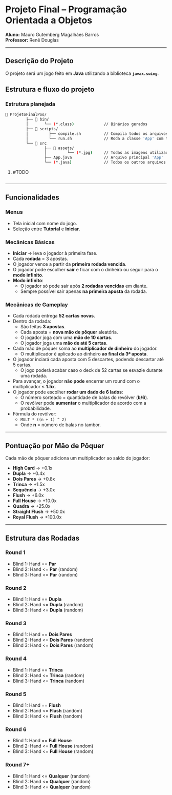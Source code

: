 # Projeto Final – Programação Orientada a Objetos
**Aluno:** Mauro Gutemberg Magalhães Barros  
**Professor:** Renê Douglas  

---

## Descrição do Projeto
O projeto será um jogo feito em **Java** utilizando a biblioteca **`javax.swing`**.


## Estrutura e fluxo do projeto  

### Estrutura planejada

```sh
📂 ProjetoFinalPoo/
         ├── 📂 bin/
         │       └── (*.class)             // Binários gerados
         ├── 📂 scripts/
         │         ├── compile.sh          // Compila todos os arquivos .java em 'src'
         │         └── run.sh              // Roda a classe 'App' com todas as dependencias
         └── 📂 src
                 ├── 📂 assets/ 
                 │         └── (*.jpg)     // Todas as imagens utilizadas
                 ├── App.java              // Arquivo principal 'App'
                 └── (*.java)              // Todos os outros arquivos contendo suas classes
```

1. #TODO
```sh

```

---

## Funcionalidades

### Menus
- Tela inicial com nome do jogo.  
- Seleção entre **Tutorial** e **Iniciar**.  

### Mecânicas Básicas
- **Iniciar** → leva o jogador à primeira fase.  
- Cada **rodada** = 3 apostas.  
- O jogador vence a partir da **primeira rodada vencida**.  
- O jogador pode escolher **sair** e ficar com o dinheiro ou seguir para o **modo infinito**.  
- **Modo infinito**:  
  - O jogador só pode sair após **2 rodadas vencidas** em diante.  
  - Sempre possível sair apenas **na primeira aposta** da rodada.  

### Mecânicas de Gameplay
- Cada rodada entrega **52 cartas novas**.  
- Dentro da rodada:  
  - São feitas **3 apostas**.  
  - Cada aposta = **nova mão de pôquer** aleatória.  
  - O jogador joga com uma **mão de 10 cartas**.  
  - O jogador joga uma **mão de até 5 cartas**.  
- Cada mão de pôquer soma ao **multiplicador de dinheiro** do jogador.  
  - O multiplicador é aplicado ao dinheiro **ao final da 3ª aposta**.  
- O jogador inciará cada aposta com 5 descartes, podendo descartar até 5 cartas.  
  - O jogo poderá acabar caso o deck de 52 cartas se esvazie durante uma rodada.  
- Para avançar, o jogador **não pode** encerrar um round com o multiplicador ≤ **1.5x**.  
- O jogador pode escolher **rodar um dado de 6 lados**:  
  - O número sorteado = quantidade de balas do revólver (**b/6**).  
  - O revólver pode **aumentar** o multiplicador de acordo com a probabilidade.  
- Fórmula do revólver:  
  - `MULT * ((n + 1) ^ 2)`  
  - Onde **n** = número de balas no tambor.  

---

## Pontuação por Mão de Pôquer
Cada mão de pôquer adiciona um multiplicador ao saldo do jogador:

- **High Card** → +0.1x  
- **Dupla** → +0.4x  
- **Dois Pares** → +0.8x  
- **Trinca** → +1.5x  
- **Sequência** → +3.0x  
- **Flush** → +6.0x  
- **Full House** → +10.0x  
- **Quadra** → +25.0x  
- **Straight Flush** → +50.0x  
- **Royal Flush** → +100.0x  

---

## Estrutura das Rodadas

### Round 1
- Blind 1: Hand == **Par**  
- Blind 2: Hand <= **Par** (random)  
- Blind 3: Hand <= **Par** (random)  

### Round 2
- Blind 1: Hand == **Dupla**  
- Blind 2: Hand <= **Dupla** (random)  
- Blind 3: Hand <= **Dupla** (random)  

### Round 3
- Blind 1: Hand == **Dois Pares**  
- Blind 2: Hand <= **Dois Pares** (random)  
- Blind 3: Hand <= **Dois Pares** (random)  

### Round 4
- Blind 1: Hand == **Trinca**  
- Blind 2: Hand <= **Trinca** (random)  
- Blind 3: Hand <= **Trinca** (random)  

### Round 5
- Blind 1: Hand == **Flush**  
- Blind 2: Hand <= **Flush** (random)  
- Blind 3: Hand <= **Flush** (random)  

### Round 6
- Blind 1: Hand == **Full House**  
- Blind 2: Hand <= **Full House** (random)  
- Blind 3: Hand <= **Full House** (random)  

### Round 7+
- Blind 1: Hand <= **Qualquer** (random)  
- Blind 2: Hand <= **Qualquer** (random)  
- Blind 3: Hand <= **Qualquer** (random)  
